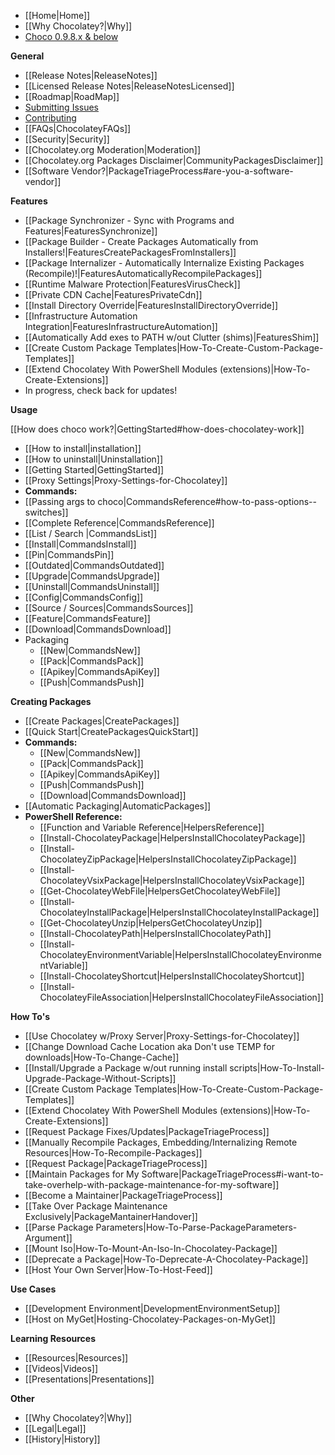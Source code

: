 - [[Home|Home]]
- [[Why Chocolatey?|Why]]
- [Choco 0.9.8.x & below](https://github.com/chocolatey/chocolatey/wiki)

**General**

- [[Release Notes|ReleaseNotes]]
- [[Licensed Release Notes|ReleaseNotesLicensed]]
- [[Roadmap|RoadMap]]
- [Submitting Issues](https://github.com/chocolatey/choco/blob/master/README.md#submitting-issues)
- [Contributing](https://github.com/chocolatey/choco/blob/master/CONTRIBUTING.md)
- [[FAQs|ChocolateyFAQs]]
- [[Security|Security]]
- [[Chocolatey.org Moderation|Moderation]]
- [[Chocolatey.org Packages Disclaimer|CommunityPackagesDisclaimer]]
- [[Software Vendor?|PackageTriageProcess#are-you-a-software-vendor]]

**Features**

 - [[Package Synchronizer - Sync with Programs and Features|FeaturesSynchronize]]
 - [[Package Builder - Create Packages Automatically from Installers!|FeaturesCreatePackagesFromInstallers]]
 - [[Package Internalizer - Automatically Internalize Existing Packages (Recompile)!|FeaturesAutomaticallyRecompilePackages]]
 - [[Runtime Malware Protection|FeaturesVirusCheck]]
 - [[Private CDN Cache|FeaturesPrivateCdn]]
 - [[Install Directory Override|FeaturesInstallDirectoryOverride]]
 - [[Infrastructure Automation Integration|FeaturesInfrastructureAutomation]]
 - [[Automatically Add exes to PATH w/out Clutter (shims)|FeaturesShim]]
 - [[Create Custom Package Templates|How-To-Create-Custom-Package-Templates]]
 - [[Extend Chocolatey With PowerShell Modules (extensions)|How-To-Create-Extensions]]
 - In progress, check back for updates!

**Usage**

[[How does choco work?|GettingStarted#how-does-chocolatey-work]]

 - [[How to install|installation]]
 - [[How to uninstall|Uninstallation]]
 - [[Getting Started|GettingStarted]]
 - [[Proxy Settings|Proxy-Settings-for-Chocolatey]]
 - **Commands:**
  - [[Passing args to choco|CommandsReference#how-to-pass-options--switches]]
  - [[Complete Reference|CommandsReference]]
  - [[List / Search |CommandsList]]
  - [[Install|CommandsInstall]]
  - [[Pin|CommandsPin]]
  - [[Outdated|CommandsOutdated]]
  - [[Upgrade|CommandsUpgrade]]
  - [[Uninstall|CommandsUninstall]]
  - [[Config|CommandsConfig]]
  - [[Source / Sources|CommandsSources]]
  - [[Feature|CommandsFeature]]
  - [[Download|CommandsDownload]]
  - Packaging
    - [[New|CommandsNew]]
    - [[Pack|CommandsPack]]
    - [[Apikey|CommandsApiKey]]
    - [[Push|CommandsPush]]

**Creating Packages**

 - [[Create Packages|CreatePackages]]
 - [[Quick Start|CreatePackagesQuickStart]]
 - **Commands:**
   - [[New|CommandsNew]]
   - [[Pack|CommandsPack]]
   - [[Apikey|CommandsApiKey]]
   - [[Push|CommandsPush]]
   - [[Download|CommandsDownload]]
 - [[Automatic Packaging|AutomaticPackages]]
 - **PowerShell Reference:**
   - [[Function and Variable Reference|HelpersReference]]
   - [[Install-ChocolateyPackage|HelpersInstallChocolateyPackage]]
   - [[Install-ChocolateyZipPackage|HelpersInstallChocolateyZipPackage]]
   - [[Install-ChocolateyVsixPackage|HelpersInstallChocolateyVsixPackage]]
   - [[Get-ChocolateyWebFile|HelpersGetChocolateyWebFile]]
   - [[Install-ChocolateyInstallPackage|HelpersInstallChocolateyInstallPackage]]
   - [[Get-ChocolateyUnzip|HelpersGetChocolateyUnzip]]
   - [[Install-ChocolateyPath|HelpersInstallChocolateyPath]]
   - [[Install-ChocolateyEnvironmentVariable|HelpersInstallChocolateyEnvironmentVariable]]
   - [[Install-ChocolateyShortcut|HelpersInstallChocolateyShortcut]]
   - [[Install-ChocolateyFileAssociation|HelpersInstallChocolateyFileAssociation]]

**How To's**

 - [[Use Chocolatey w/Proxy Server|Proxy-Settings-for-Chocolatey]]
 - [[Change Download Cache Location aka Don't use TEMP for downloads|How-To-Change-Cache]]
 - [[Install/Upgrade a Package w/out running install scripts|How-To-Install-Upgrade-Package-Without-Scripts]]
 - [[Create Custom Package Templates|How-To-Create-Custom-Package-Templates]]
 - [[Extend Chocolatey With PowerShell Modules (extensions)|How-To-Create-Extensions]]
 - [[Request Package Fixes/Updates|PackageTriageProcess]]
 - [[Manually Recompile Packages, Embedding/Internalizing Remote Resources|How-To-Recompile-Packages]]
 - [[Request Package|PackageTriageProcess]]
 - [[Maintain Packages for My Software|PackageTriageProcess#i-want-to-take-overhelp-with-package-maintenance-for-my-software]]
 - [[Become a Maintainer|PackageTriageProcess]]
 - [[Take Over Package Maintenance Exclusively|PackageMantainerHandover]]
 - [[Parse Package Parameters|How-To-Parse-PackageParameters-Argument]]
 - [[Mount Iso|How-To-Mount-An-Iso-In-Chocolatey-Package]]
 - [[Deprecate a Package|How-To-Deprecate-A-Chocolatey-Package]]
 - [[Host Your Own Server|How-To-Host-Feed]]

**Use Cases**

 - [[Development Environment|DevelopmentEnvironmentSetup]]
 - [[Host on MyGet|Hosting-Chocolatey-Packages-on-MyGet]]

**Learning Resources**

 - [[Resources|Resources]]
 - [[Videos|Videos]]
 - [[Presentations|Presentations]]

**Other**

 - [[Why Chocolatey?|Why]]
 - [[Legal|Legal]]
 - [[History|History]]
